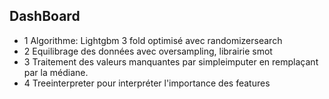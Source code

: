## DashBoard
* 1 Algorithme: Lightgbm 3 fold optimisé avec randomizersearch 
* 2 Equilibrage des données avec oversampling, librairie smot 
* 3 Traitement des valeurs manquantes par simpleimputer en remplaçant par la médiane.  
* 4 Treeinterpreter pour interpréter l'importance des features
